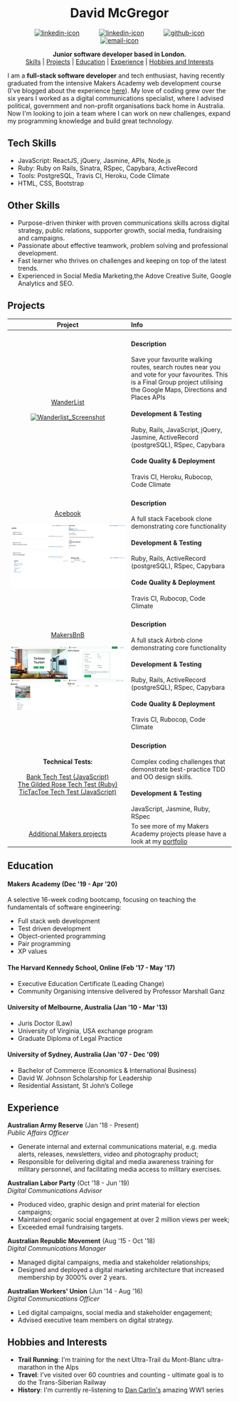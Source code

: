 <div align="center">
  
<h1> David McGregor </h1>
  <a href=https://www.linkedin.com/in/david-mcgregor-49b2a361/>
  <img src="https://www.iconfinder.com/data/icons/free-social-icons/67/linkedin_circle_color-512.png" alt="linkedin-icon" height="40" width="40" hspace="20"></a>
    <a href=https://blog.makersacademy.com/tips-to-max-your-learning-5e363517acfb/>
    <img src="https://cdn3.iconfinder.com/data/icons/social-media-black-white-2/512/BW_Medium_glyph_svg-512.png" alt="linkedin-icon" height="40" width="40" hspace="20"></a>  
   <a href="https://github.com/davmcgregor">
  <img src="https://cdn0.iconfinder.com/data/icons/octicons/1024/mark-github-512.png" alt="github-icon" height="38" width="38" hspace="20"></a>
  <a href="mailto:davidjohnmcgregor@gmail.com">
  <img src="https://cdn3.iconfinder.com/data/icons/linecons-free-vector-icons-pack/32/mail-512.png" alt="email-icon" height="38" width="38" hspace="20"></a>

 **Junior software developer based in London.**<br/>
[Skills](#skills) | [Projects](#projects) | [Education](#education) | [Experience](#experience) | [Hobbies and Interests](#hobbies-and-interests) 

</div>

I am a **full-stack software developer** and tech enthusiast, having recently graduated from the intensive Makers Academy web development course (I've blogged about the experience [here](https://blog.makersacademy.com/tips-to-max-your-learning-5e363517acfb)). My love of coding grew over the six years I worked as a digital communications specialist, where I advised political, government and non-profit organisations back home in Australia. Now I'm looking to join a team where I can work on new challenges, expand my programming knowledge and build great technology.

## Tech Skills
- JavaScript: ReactJS, jQuery, Jasmine, APIs, Node.js 
- Ruby: Ruby on Rails, Sinatra, RSpec, Capybara, ActiveRecord
- Tools: PostgreSQL, Travis CI, Heroku, Code Climate
- HTML, CSS, Bootstrap

## Other Skills

- Purpose-driven thinker with proven communications skills across digital strategy, public relations, supporter growth, social media, fundraising and campaigns.
- Passionate about effective teamwork, problem solving and professional development.
- Fast learner who thrives on challenges and keeping on top of the latest trends.
- Experienced in Social Media Marketing,the Adove Creative Suite, Google Analytics and SEO.

## Projects

| Project           | Info            |
| :------------:     | :-------------         |
| [WanderList](https://github.com/Megscode/Wanderlist) <br /><br /><a href="https://github.com/Megscode/Wanderlist"><div align="center" width="600">![Wanderlist_Screenshot](screenshots/wanderlist.gif)</div></a> | <h4>Description</h4> Save your favourite walking routes, search routes near you and vote for your favourites. This is a Final Group project utilising the Google Maps, Directions and Places APIs<br/> <h4> Development & Testing </h4> Ruby, Rails, JavaScript, jQuery, Jasmine, ActiveRecord (postgreSQL), RSpec, Capybara <h4> Code Quality & Deployment </h4> Travis CI, Heroku, Rubocop, Code Climate | 
[Acebook](https://github.com/davmcgregor/acebook-off-the-rails) <br /><br /><a href="https://github.com/davmcgregor/acebook-off-the-rails"><div align="center" width="600">![Acebook_Screenshot](screenshots/Acebook_header.png)</div></a> | <h4>Description </h4> A full stack Facebook clone demonstrating core functionality <br/> <h4> Development & Testing </h4> Ruby, Rails, ActiveRecord (postgreSQL), RSpec, Capybara <h4> Code Quality & Deployment </h4> Travis CI, Rubocop, Code Climate | 
[MakersBnB](https://github.com/davmcgregor/Makersbnb) <br /><br /><a href="https://github.com/davmcgregor/Makersbnb"><div align="center" width="600">![Makersbnb_Screenshot](screenshots/Makersbnb_header.png)</div></a> | <h4>Description </h4> A full stack Airbnb clone demonstrating core functionality <br/> <h4> Development & Testing </h4> Ruby, Rails, ActiveRecord (postgreSQL), RSpec, Capybara <h4> Code Quality & Deployment </h4> Travis CI, Rubocop, Code Climate | 
**Technical Tests:** <br /><br />[Bank Tech Test (JavaScript)](https://github.com/davmcgregor/bank-tech-test-js)<br />[The Gilded Rose Tech Test (Ruby)](https://github.com/davmcgregor/GildedRose-tech-test-ruby)<br />[TicTacToe Tech Test (JavaScript)](https://github.com/davmcgregor/tictactoe-tech-test-js)<br /> | <h4>Description </h4> Complex coding challenges that demonstrate best-practice TDD and OO design skills. <br/> <h4> Development & Testing </h4> JavaScript, Jasmine, Ruby, RSpec |
[Additional Makers projects](https://github.com/davmcgregor/Makers_Portfolio) | To see more of my Makers Academy projects please have a look at my [portfolio](https://github.com/davmcgregor/Makers_Portfolio) |

## Education

#### Makers Academy (Dec '19 - Apr '20)

A selective 16-week coding bootcamp, focusing on teaching the fundamentals of software engineering:

- Full stack web development
- Test driven development
- Object-oriented programming
- Pair programming
- XP values

#### The Harvard Kennedy School, Online (Feb '17 - May '17)

- Executive Education Certificate (Leading Change)
- Community Organising intensive delivered by Professor Marshall Ganz

#### University of Melbourne, Australia (Jan '10 - Mar '13)

- Juris Doctor (Law)
- University of Virginia, USA exchange program
- Graduate Diploma of Legal Practice

#### University of Sydney, Australia (Jan '07 - Dec '09)

- Bachelor of Commerce (Economics & International Business)
- David W. Johnson Scholarship for Leadership
- Residential Assistant, St John’s College

## Experience

**Australian Army Reserve** (Jan '18 - Present)    
*Public Affairs Officer*  
- Generate internal and external communications material, e.g. media alerts, releases, newsletters, video and photography product;
- Responsible for delivering digital and media awareness training for military personnel, and facilitating media access to military exercises.

**Australian Labor Party** (Oct '18 - Jun '19)    
*Digital Communications Advisor*  
- Produced video, graphic design and print material for election campaigns;
- Maintained organic social engagement at over 2 million views per week;
- Exceeded email fundraising targets.

**Australian Republic Movement** (Aug '15 - Oct '18)   
*Digital Communications Manager*
- Managed digital campaigns, media and stakeholder relationships;
- Designed and deployed a digital marketing architecture that increased membership by 3000% over 2 years.

**Australian Workers' Union** (Jun '14 - Aug '16)   
*Digital Communications Officer*
- Led digital campaigns, social media and stakeholder engagement;
- Advised executive team members on digital strategy.

## Hobbies and Interests
- **Trail Running**: I'm training for the next Ultra-Trail du Mont-Blanc ultra-marathon in the Alps
- **Travel**: I've visited over 60 countries and counting - ultimate goal is to do the Trans-Siberian Railway
- **History**: I'm currently re-listening to [Dan Carlin's](https://www.dancarlin.com/product/hardcore-history-50-blueprint-for-armageddon-i/) amazing WW1 series
